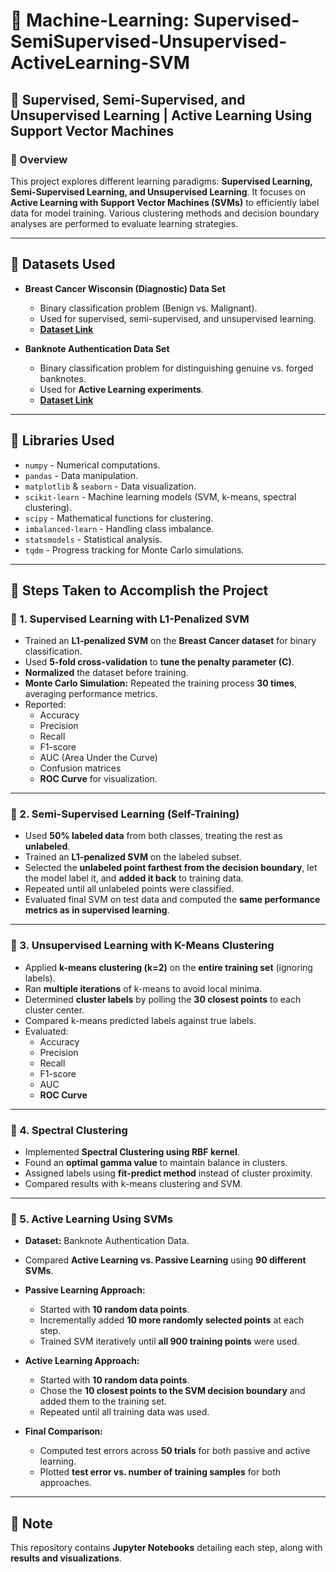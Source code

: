 # 🔷 Machine-Learning: Supervised-SemiSupervised-Unsupervised-ActiveLearning-SVM

## 🔷 Supervised, Semi-Supervised, and Unsupervised Learning | Active Learning Using Support Vector Machines

### 🔶 Overview
This project explores different learning paradigms: **Supervised Learning, Semi-Supervised Learning, and Unsupervised Learning**. It focuses on **Active Learning with Support Vector Machines (SVMs)** to efficiently label data for model training. Various clustering methods and decision boundary analyses are performed to evaluate learning strategies.

---

## 🔷 Datasets Used
- **Breast Cancer Wisconsin (Diagnostic) Data Set**  
  - Binary classification problem (Benign vs. Malignant).
  - Used for supervised, semi-supervised, and unsupervised learning.
  - **[Dataset Link](https://archive.ics.uci.edu/ml/machine-learning-databases/breast-cancer-wisconsin/wdbc.data)**

- **Banknote Authentication Data Set**  
  - Binary classification problem for distinguishing genuine vs. forged banknotes.
  - Used for **Active Learning experiments**.
  - **[Dataset Link](https://archive.ics.uci.edu/ml/datasets/banknote+authentication)**

---

## 🔷 Libraries Used
- `numpy` - Numerical computations.
- `pandas` - Data manipulation.
- `matplotlib` & `seaborn` - Data visualization.
- `scikit-learn` - Machine learning models (SVM, k-means, spectral clustering).
- `scipy` - Mathematical functions for clustering.
- `imbalanced-learn` - Handling class imbalance.
- `statsmodels` - Statistical analysis.
- `tqdm` - Progress tracking for Monte Carlo simulations.

---

## 🔷 Steps Taken to Accomplish the Project

### 🔶 1. Supervised Learning with L1-Penalized SVM
- Trained an **L1-penalized SVM** on the **Breast Cancer dataset** for binary classification.
- Used **5-fold cross-validation** to **tune the penalty parameter (C)**.
- **Normalized** the dataset before training.
- **Monte Carlo Simulation:** Repeated the training process **30 times**, averaging performance metrics.
- Reported:
  - Accuracy
  - Precision
  - Recall
  - F1-score
  - AUC (Area Under the Curve)
  - Confusion matrices
  - **ROC Curve** for visualization.

---

### 🔶 2. Semi-Supervised Learning (Self-Training)
- Used **50% labeled data** from both classes, treating the rest as **unlabeled**.
- Trained an **L1-penalized SVM** on the labeled subset.
- Selected the **unlabeled point farthest from the decision boundary**, let the model label it, and **added it back** to training data.
- Repeated until all unlabeled points were classified.
- Evaluated final SVM on test data and computed the **same performance metrics as in supervised learning**.

---

### 🔶 3. Unsupervised Learning with K-Means Clustering
- Applied **k-means clustering (k=2)** on the **entire training set** (ignoring labels).
- Ran **multiple iterations** of k-means to avoid local minima.
- Determined **cluster labels** by polling the **30 closest points** to each cluster center.
- Compared k-means predicted labels against true labels.
- Evaluated:
  - Accuracy
  - Precision
  - Recall
  - F1-score
  - AUC
  - **ROC Curve**

---

### 🔶 4. Spectral Clustering
- Implemented **Spectral Clustering using RBF kernel**.
- Found an **optimal gamma value** to maintain balance in clusters.
- Assigned labels using **fit-predict method** instead of cluster proximity.
- Compared results with k-means clustering and SVM.

---

### 🔶 5. Active Learning Using SVMs
- **Dataset:** Banknote Authentication Data.
- Compared **Active Learning vs. Passive Learning** using **90 different SVMs**.
- **Passive Learning Approach:**
  - Started with **10 random data points**.
  - Incrementally added **10 more randomly selected points** at each step.
  - Trained SVM iteratively until **all 900 training points** were used.

- **Active Learning Approach:**
  - Started with **10 random data points**.
  - Chose the **10 closest points to the SVM decision boundary** and added them to the training set.
  - Repeated until all training data was used.
- **Final Comparison:**
  - Computed test errors across **50 trials** for both passive and active learning.
  - Plotted **test error vs. number of training samples** for both approaches.

---
## 📌 **Note**
This repository contains **Jupyter Notebooks** detailing each step, along with **results and visualizations**.
